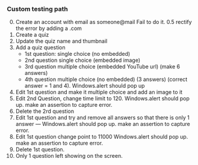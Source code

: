### Custom testing path
0. Create an account with email as someone@mail
   Fail to do it.
0.5 rectify the error by adding a .com
1. Create a quiz
2. Update the quiz name and thumbnail
3. Add a quiz question
	- 1st question: single choice (no embedded)
	- 2nd question single choice (embedded image)
    - 3rd question multiple choice (embedded YouTube url) (make 6 answers)
	- 4th question multiple choice (no embedded) (3 answers) (correct answer = 1 and 4). Windows.alert should pop up
4. Edit 1st question and make it multiple choice and add an image to it
5. Edit 2nd Question, change time limit to 120. Windows.alert should pop up. make an assertion to capture error.
6. Delete the 2rd question
7. Edit 1st question and try and remove all answers so that there is only 1 answer — Windows.alert should pop up. make an assertion to capture error.
8. Edit 1st question change point to 11000 Windows.alert should pop up. make an assertion to capture error.
9. Delete 1st question.
10. Only 1 question left showing on the screen.
